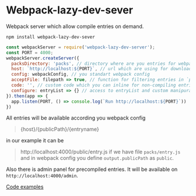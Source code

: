 # Webpack-lazy-dev-sever

Webpack server which allow compile entries on demand.

```
npm install webpack-lazy-dev-sever
```


```js
const webpackServer = require('webpack-lazy-dev-server');
const PORT = 4000;
webpackServer.createServer({
  packsDirectory: 'packs', // directory where are you entries for webpack
  host: `http://localhost:${PORT}`, // url which are using for download compiled entries
  config: webpackConfig, // you standart webpack config
  acceptFile: filepath => true, // function for filtering entries in `packsDirectory`
  code: '', // custom code which you can inline for non-compiling entries
  configure: entryList => {} // access to entryList and custom manipuration on it
}).then(app => {
  app.listen(PORT, () => console.log(`Run http://localhost:${PORT}`))
})
```

All entries will be available according you webpack config
> {host}/{publicPath}/{entryname}

in our example it can be
> http://localhost:4000/public/entry.js
if we have file `packs/entry.js` and in webpack config you define `output.publicPath` as `public`.

Also there is admin panel for precompiled entries. It will be available on `http://localhost:4000/admin`.

[Code examples](https://github.com/lexich/webpack-lazy-dev-server)
